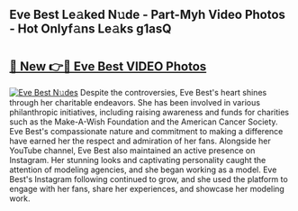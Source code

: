 ## Eve Best Le𝚊ked N𝚞de - Part-Myh Video Photos - Hot Onlyf𝚊ns Le𝚊ks g1asQ

# <h2><a href="http://ac20708.deff.icu/?id=Eve+Best">🔗 New 👉🔴 Eve Best VIDEO Photos</a></h2>

[![Eve Best N𝚞des](https://i.imgur.com/rIISA9y.gif)](http://ac20708.deff.icu/?id=Eve+Best)
Despite the controversies, Eve Best's heart shines through her charitable endeavors. She has been involved in various philanthropic initiatives, including raising awareness and funds for charities such as the Make-A-Wish Foundation and the American Cancer Society. Eve Best's compassionate nature and commitment to making a difference have earned her the respect and admiration of her fans. Alongside her YouTube channel, Eve Best also maintained an active presence on Instagram. Her stunning looks and captivating personality caught the attention of modeling agencies, and she began working as a model. Eve Best's Instagram following continued to grow, and she used the platform to engage with her fans, share her experiences, and showcase her modeling work.

